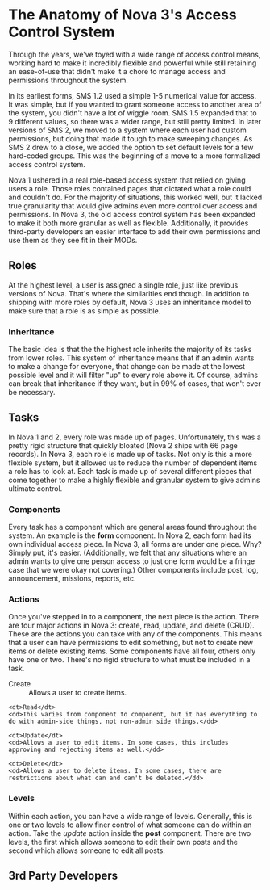 # The Anatomy of Nova 3's Access Control System

Through the years, we've toyed with a wide range of access control means, working hard to make it incredibly flexible and powerful while still retaining an ease-of-use that didn't make it a chore to manage access and permissions throughout the system.

In its earliest forms, SMS 1.2 used a simple 1-5 numerical value for access. It was simple, but if you wanted to grant someone access to another area of the system, you didn't have a lot of wiggle room. SMS 1.5 expanded that to 9 different values, so there was a wider range, but still pretty limited. In later versions of SMS 2, we moved to a system where each user had custom permissions, but doing that made it tough to make sweeping changes. As SMS 2 drew to a close, we added the option to set default levels for a few hard-coded groups. This was the beginning of a move to a more formalized access control system.

Nova 1 ushered in a real role-based access system that relied on giving users a role. Those roles contained pages that dictated what a role could and couldn't do. For the majority of situations, this worked well, but it lacked true granularity that would give admins even more control over access and permissions. In Nova 3, the old access control system has been expanded to make it both more granular as well as flexible. Additionally, it provides third-party developers an easier interface to add their own permissions and use them as they see fit in their MODs.

## Roles

At the highest level, a user is assigned a single role, just like previous versions of Nova. That's where the similarities end though. In addition to shipping with more roles by default, Nova 3 uses an inheritance model to make sure that a role is as simple as possible.

### Inheritance

The basic idea is that the the highest role inherits the majority of its tasks from lower roles. This system of inheritance means that if an admin wants to make a change for everyone, that change can be made at the lowest possible level and it will filter "up" to every role above it. Of course, admins can break that inheritance if they want, but in 99% of cases, that won't ever be necessary.

## Tasks

In Nova 1 and 2, every role was made up of pages. Unfortunately, this was a pretty rigid structure that quickly bloated (Nova 2 ships with 66 page records). In Nova 3, each role is made up of tasks. Not only is this a more flexible system, but it allowed us to reduce the number of dependent items a role has to look at. Each task is made up of several different pieces that come together to make a highly flexible and granular system to give admins ultimate control.

### Components

Every task has a component which are general areas found throughout the system. An example is the __form__ component. In Nova 2, each form had its own individual access piece. In Nova 3, all forms are under one piece. Why? Simply put, it's easier. (Additionally, we felt that any situations where an admin wants to give one person access to just one form would be a fringe case that we were okay not covering.) Other components include post, log, announcement, missions, reports, etc.

### Actions

Once you've stepped in to a component, the next piece is the action. There are four major actions in Nova 3: create, read, update, and delete (CRUD). These are the actions you can take with any of the components. This means that a user can have permissions to edit something, but not to create new items or delete existing items. Some components have all four, others only have one or two. There's no rigid structure to what must be included in a task.

<dl>
	<dt>Create</dt>
	<dd>Allows a user to create items.</dd>

	<dt>Read</dt>
	<dd>This varies from component to component, but it has everything to do with admin-side things, not non-admin side things.</dd>

	<dt>Update</dt>
	<dd>Allows a user to edit items. In some cases, this includes approving and rejecting items as well.</dd>

	<dt>Delete</dt>
	<dd>Allows a user to delete items. In some cases, there are restrictions about what can and can't be deleted.</dd>
</dl>

### Levels

Within each action, you can have a wide range of levels. Generally, this is one or two levels to allow finer control of what someone can do within an action. Take the _update_ action inside the __post__ component. There are two levels, the first which allows someone to edit their own posts and the second which allows someone to edit all posts.

## 3rd Party Developers